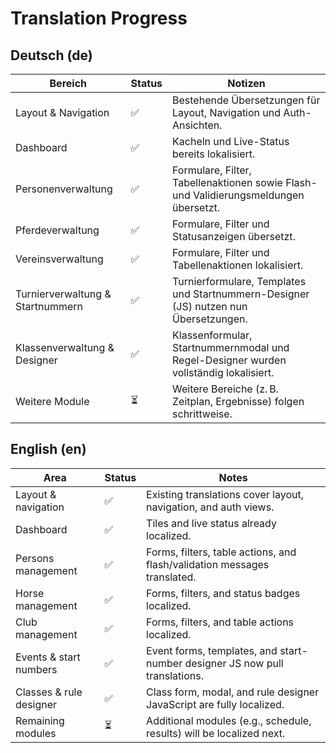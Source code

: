 # Translation Progress

## Deutsch (de)

| Bereich | Status | Notizen |
| --- | --- | --- |
| Layout & Navigation | ✅ | Bestehende Übersetzungen für Layout, Navigation und Auth-Ansichten. |
| Dashboard | ✅ | Kacheln und Live-Status bereits lokalisiert. |
| Personenverwaltung | ✅ | Formulare, Filter, Tabellenaktionen sowie Flash- und Validierungsmeldungen übersetzt. |
| Pferdeverwaltung | ✅ | Formulare, Filter und Statusanzeigen übersetzt. |
| Vereinsverwaltung | ✅ | Formulare, Filter und Tabellenaktionen lokalisiert. |
| Turnierverwaltung & Startnummern | ✅ | Turnierformulare, Templates und Startnummern-Designer (JS) nutzen nun Übersetzungen. |
| Klassenverwaltung & Designer | ✅ | Klassenformular, Startnummernmodal und Regel-Designer wurden vollständig lokalisiert. |
| Weitere Module | ⏳ | Weitere Bereiche (z. B. Zeitplan, Ergebnisse) folgen schrittweise. |

## English (en)

| Area | Status | Notes |
| --- | --- | --- |
| Layout & navigation | ✅ | Existing translations cover layout, navigation, and auth views. |
| Dashboard | ✅ | Tiles and live status already localized. |
| Persons management | ✅ | Forms, filters, table actions, and flash/validation messages translated. |
| Horse management | ✅ | Forms, filters, and status badges localized. |
| Club management | ✅ | Forms, filters, and table actions localized. |
| Events & start numbers | ✅ | Event forms, templates, and start-number designer JS now pull translations. |
| Classes & rule designer | ✅ | Class form, modal, and rule designer JavaScript are fully localized. |
| Remaining modules | ⏳ | Additional modules (e.g., schedule, results) will be localized next. |
